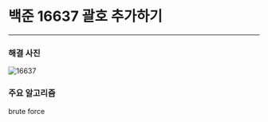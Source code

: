 # 백준 16637 괄호 추가하기

---

### 해결 사진

![16637](https://user-images.githubusercontent.com/48646456/89410178-35ef6300-d75e-11ea-8d47-a3e1bfc33804.png)



### 주요 알고리즘

brute force